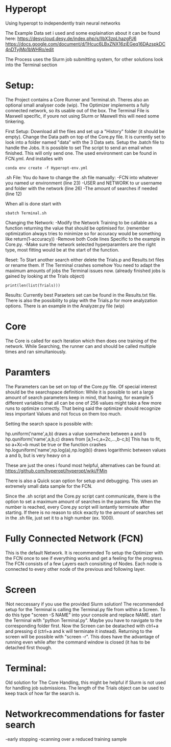 # Hyperopt
Using hyperopt to independently train neural networks

The Example Data set i used and some explaination about it can be found here:
https://desycloud.desy.de/index.php/s/llbX3zpLhazgPJ6
https://docs.google.com/document/d/1Hcuc6LBxZNX16zjEGeq16DAzspkDC4nDTyjMp1bWHRo/edit

The Process uses the Slurm job submitting system, for other solutions look into the Terminal section


# Setup:
The Project contains a Core Runner and Terminal.sh. Theres also an optional small analyser code (wip). The Optimizer implements a fully connected network, so its usable out of the box. The Terminal File is Maxwell specific, if youre not using Slurm or Maxwell this will need some tinkering.

First Setup:
Download all the files and set up a "History" folder (it should be empty). Change the Data path on top of the Core.py file. It is currently set to look into a folder named "data" with the 3 Data sets. Setup the .batch file to handle the Jobs. It is possible to set The script to send an email when finished. This will only send one. The used environment can be found in FCN.yml. And installes with
```
conda env create -f Hyperopt-env.yml
```


.sh File:
You do have to change the .sh file manually:
-FCN into whatever you named ur environment (line 23)
-USER and NETWORK to ur username and folder with the network (line 26)
-The amount of searches if needed (line 12)

When all is done start with 
```
sbatch Terminal.sh
```

Changing the Network:
-Modify the Network Training to be callable as a function returning the value that should be optimised for. (remember optimization always tries to minimize so for accuracy would be something like return(1-accuracy))
-Remove both Code lines Specific to the example in Core.py.
-Make sure the network selected hyperparamters are the right type, most fitting would be at the start of the function.

Reset:
To Start another search either delete the Trials.p and Results.txt files or rename them. If The Terminal crashes somehow You need to adapt the maximum amounts of jobs the Terminal issues now. (already finished jobs is gained by looking at the Trials object)
```
print(len(list(Trials)))
```

Results:
Currently best Paraeters set can be found in the Results.txt file. There is also the possibility to play with the Trials.p for more analyzation options. There is an example in the Analyzer.py file (wip)

# Core

The Core is called for each Iteration which then does one training of the network. 
While Searching, the runner can and should be called multiple times and ran simultaniously.

# Paramters

The Parameters can be set on top of the Core.py file. Of special interest should be the searchspace definition:
While it is possible to set a large amount of search parameters keep in mind, that having, for example 5 different variables that all can be one of 256 values might take a few more runs to optimize correctly. That being said the optimizer should recognize less important Values and not focus on them too much.

Setting the search space is possible with:

hp.uniform('name',a,b) draws a value soemwhere between a and b
hp.quniform('name',a,b,c) draws from [a,1+c,a+2c,...,b-c,b] This has to fit, so a+Xc=b must be true or the function crashes
hp.loguniform('name',np.log(a),np.log(b)) draws logarithmic between values a and b, but is very heavy on a

These are just the ones i found most helpful, alternatives can be found at:
https://github.com/hyperopt/hyperopt/wiki/FMin

There is also a Quick scan option for setup and debugging. This uses an extremely small data sample for the FCN.

Since the .sh script and the Core.py script cant communicate, there is the option to set a maximum amount of searches in the params file. When the number is reached, every Core.py script will isntantly terminate after starting. If there is no reason to stick exactly to the amount of searches set in the .sh file, just set it to a high number (ex. 1000).

# Fully Connected Network (FCN)

This is the default Network. It is recommended To setup the Optimizer with the FCN once to see if everything works and get a feeling for the progress. The FCN consists of a few Layers each consisiting of Nodes. Each node is connected to every other node of the previous and following layer. 

# Screen
!Not neccessary if you use the provided Slurm solution!
The recommended setup for the Terminal is calling the Terminal.py file from within a Screen. To do this type "screen -S NAME" into your console and replace NAME. start the Terminal with "python Terminal.py". Maybe you have to navigate to the corresponding folder first. Now the Screen can be deatached with ctrl+a and pressing d (ctrl+a and k will terminate it instead). Returning to the screen will be possible with "screen -r". This does have the advantage of running even while after the command window is closed (it has to be detached first though. 

# Terminal:

Old solution for The Core Handling, this might be helpful if Slurm is not used for handling job submissions. The length of the Trials object can be used to keep track of how far the search is. 

# Networkrecommendations for faster search

-early stopping
-scanning over a reduced training sample
